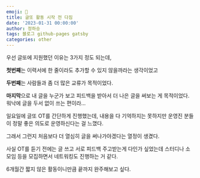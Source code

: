 ```yaml
---
emoji: 🔮
title: 글또 활동 시작 전 다짐
date: '2023-01-31 00:00:00'
author: 정하승
tags: 블로그 github-pages gatsby
categories: other
---
```


우선 글또에 지원했던 이유는 3가지 정도 되는데,

**첫번째**는 이력서에 한 줄이라도 추가할 수 있지 않을까라는 생각이었고

**두번째**는 사람들과 좀 더 많은 교류가 목적이었다.

**마지막**으로 내 글을 누군가 보고 피드백을 받아서 더 나은 글을 써보는 게 목적이었다. 워낙에 글을 두서 없이 쓰는 편이라...

일요일에 글또 OT를 간단하게 진행했는데, 내용을 다 기억하지는 못하지만 운영진 분들이 정말 좋은 의도로 운영하신다는 걸 느꼈다.

그래서 그런지 처음보다 더 열심히 글을 써나가야겠다는 열정이 생겼다.

사실 OT를 듣기 전에는 글 쓰고 서로 피드백 주고받는게 다인가 싶었는데 스터디나 소모임 등을 모집하면서 네트워킹도 진행하는 거 같다.

6개월간 짧지 않은 활동이니만큼 끝까지 완주해보고 싶다.
